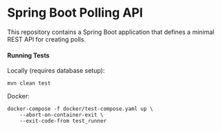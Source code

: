 # Spring Boot Polling API

This repository contains a Spring Boot application that defines a minimal REST API for creating polls.


#### Running Tests
Locally (requires database setup):

`mvn clean test` 

Docker:
```docker-compose -f docker/test-compose.yaml build && \
docker-compose -f docker/test-compose.yaml up \
    --abort-on-container-exit \
    --exit-code-from test_runner
```